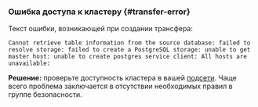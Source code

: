 ### Ошибка доступа к кластеру {#transfer-error}

Текст ошибки, возникающей при создании трансфера:

```text
Cannot retrieve table information from the source database: failed to resolve storage: failed to create a PostgreSQL storage: unable to get master host: unable to create postgres service client: All hosts are unavailable:
```
**Решение:** проверьте доступность кластера в вашей [подсети](../../../../data-transfer/concepts/network.md).
Чаще всего проблема заключается в отсутствии необходимых правил в группе безопасности.